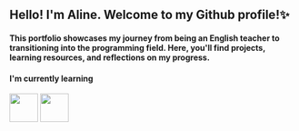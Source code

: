 ## Hello! I'm Aline. Welcome to my Github profile!✨
#### This portfolio showcases my journey from being an English teacher to transitioning into the programming field. Here, you'll find projects, learning resources, and reflections on my progress.

#### I'm currently learning
<img src="https://cdn.jsdelivr.net/gh/devicons/devicon@latest/icons/python/python-original-wordmark.svg" height='50' /> <img src="https://cdn.iconscout.com/icon/free/png-256/free-amazon-aws-3521268-2944772.png" height='50' />
